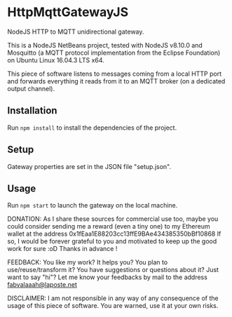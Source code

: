 # HttpMqttGatewayJS
NodeJS HTTP to MQTT unidirectional gateway.

This is a NodeJS NetBeans project, tested with NodeJS v8.10.0 and Mosquitto (a
MQTT protocol implementation from the Eclipse Foundation) on Ubuntu Linux
16.04.3 LTS x64.

This piece of software listens to messages coming from a local HTTP port and
forwards everything it reads from it to an MQTT broker (on a dedicated output
channel).

## Installation
Run `npm install` to install the dependencies of the project.

## Setup
Gateway properties are set in the JSON file "setup.json".

## Usage
Run `npm start` to launch the gateway on the local machine.

DONATION:
As I share these sources for commercial use too, maybe you could consider
sending me a reward (even a tiny one) to my Ethereum wallet at the address
0x1fEaa1E88203cc13ffE9BAe434385350bBf10868
If so, I would be forever grateful to you and motivated to keep up the good work
for sure :oD Thanks in advance !

FEEDBACK:
You like my work? It helps you? You plan to use/reuse/transform it? You have
suggestions or questions about it? Just want to say "hi"? Let me know your
feedbacks by mail to the address fabvalaaah@laposte.net

DISCLAIMER:
I am not responsible in any way of any consequence of the usage of this piece of
software. You are warned, use it at your own risks.